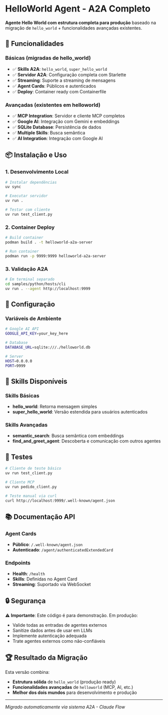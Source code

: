 # HelloWorld Agent - A2A Completo

**Agente Hello World com estrutura completa para produção** baseado na migração de `hello_world` + funcionalidades avançadas existentes.

## 🚀 Funcionalidades

### Básicas (migradas de hello_world)
- ✅ **Skills A2A**: `hello_world`, `super_hello_world`
- ✅ **Servidor A2A**: Configuração completa com Starlette
- ✅ **Streaming**: Suporte a streaming de mensagens
- ✅ **Agent Cards**: Públicos e autenticados
- ✅ **Deploy**: Container ready com Containerfile

### Avançadas (existentes em helloworld)
- ✅ **MCP Integration**: Servidor e cliente MCP completos
- ✅ **Google AI**: Integração com Gemini e embeddings
- ✅ **SQLite Database**: Persistência de dados
- ✅ **Multiple Skills**: Busca semântica
- ✅ **AI Integration**: Integração com Google AI

## 📦 Instalação e Uso

### 1. Desenvolvimento Local

```bash
# Instalar dependências
uv sync

# Executar servidor
uv run .

# Testar com cliente
uv run test_client.py
```

### 2. Container Deploy

```bash
# Build container
podman build . -t helloworld-a2a-server

# Run container
podman run -p 9999:9999 helloworld-a2a-server
```

### 3. Validação A2A

```bash
# Em terminal separado
cd samples/python/hosts/cli
uv run . --agent http://localhost:9999
```

## 🔧 Configuração

### Variáveis de Ambiente

```bash
# Google AI API
GOOGLE_API_KEY=your_key_here

# Database
DATABASE_URL=sqlite:///./helloworld.db

# Server
HOST=0.0.0.0
PORT=9999
```

## 🎯 Skills Disponíveis

### Skills Básicas
- **hello_world**: Retorna mensagem simples
- **super_hello_world**: Versão estendida para usuários autenticados

### Skills Avançadas  
- **semantic_search**: Busca semântica com embeddings
- **find_and_greet_agent**: Descoberta e comunicação com outros agentes

## 🧪 Testes

```bash
# Cliente de teste básico
uv run test_client.py

# Cliente MCP
uv run pedido_client.py

# Teste manual via curl
curl http://localhost:9999/.well-known/agent.json
```

## 📚 Documentação API

### Agent Cards

- **Público**: `/.well-known/agent.json`
- **Autenticado**: `/agent/authenticatedExtendedCard`

### Endpoints

- **Health**: `/health`
- **Skills**: Definidas no Agent Card
- **Streaming**: Suportado via WebSocket

## 🔒 Segurança

⚠️ **Importante**: Este código é para demonstração. Em produção:

- Valide todas as entradas de agentes externos
- Sanitize dados antes de usar em LLMs
- Implemente autenticação adequada
- Trate agentes externos como não-confiáveis

## 🏆 Resultado da Migração

Esta versão combina:
- **Estrutura sólida** de `hello_world` (produção ready)
- **Funcionalidades avançadas** de `helloworld` (MCP, AI, etc.)
- **Melhor dos dois mundos** para desenvolvimento e produção

---
*Migrado automaticamente via sistema A2A - Claude Flow*